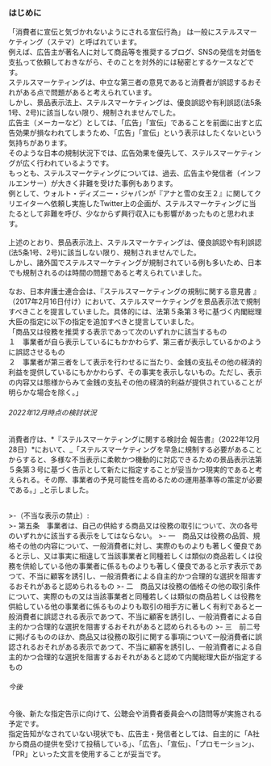 ### はじめに
「消費者に宣伝と気づかれないようにされる宣伝行為」 は一般にステルスマーケティング（ステマ）と呼ばれています。
 <br>
 例えば、広告主が著名人に対して商品等を推奨するブログ、SNSの発信を対価を支払って依頼しておきながら、そのことを対外的には秘密とするケースなどです。
 <br>
 ステルスマーケティングは、中立な第三者の意見であると消費者が誤認するおそれがある点で問題があると考えられています。
 <br>
 しかし、景品表示法上、ステルスマーケティングは、優良誤認や有利誤認(法5条1号、2号)に該当しない限り、規制されませんでした。
 <br>
 広告主（メーカーなど）としては、「広告」「宣伝」であることを前面に出すと広告効果が損なわれてしまうため、「広告」「宣伝」という表示はしたくないという気持ちがあります。
 <br>
 そのような日本の規制状況下では、広告効果を優先して、ステルスマーケティングが広く行われているようです。
 <br>
もっとも、ステルスマーケティングについては、過去、広告主や発信者（インフルエンサー）が大きく非難を受けた事例もあります。
 <br>
例として、ウォルト・ディズニー・ジャパンが『アナと雪の女王２』に関してクリエイターへ依頼し実施したTwitter上の企画が、ステルスマーケティングに当たるとして非難を呼び、少なからず興行収入にも影響があったものと思われます。
 <br>
 <br>
上述のとおり、景品表示法上、ステルスマーケティングは、優良誤認や有利誤認(法5条1号、2号)に該当しない限り、規制されませんでした。
 <br>
しかし、諸外国でステルスマーケティングが規制されている例も多いため、日本でも規制されるのは時間の問題であると考えられていました。
 <br>
 <br>
なお、日本弁護士連合会は、『ステルスマーケティングの規制に関する意見書 』（2017年2月16日付け）において、ステルスマーケティングを景品表示法で規制すべきことを提言していました。具体的には、法第５条第３号に基づく内閣総理大臣の指定に以下の指定を追加すべきと提言していました。
 <br>
「商品又は役務を推奨する表示であって次のいずれかに該当するもの
 <br>
１　事業者が自ら表示しているにもかかわらず、第三者が表示しているかのように誤認させるもの
 <br>
２　事業者が第三者をして表示を行わせるに当たり、金銭の支払その他の経済的利益を提供しているにもかかわらず、その事実を表示しないもの。ただし、表示の内容又は態様からみて金銭の支払その他の経済的利益が提供されていることが明らかな場合を除く。」
 <br>

        
###### 2022年12月時点の検討状況
消費者庁は、*『ステルスマーケティングに関する検討会 報告書』（2022年12月28日）*において、_「ステルスマーケティングを早急に規制する必要があることからすると、多様な不当表示に柔軟かつ機動的に対応できるための景品表示法第５条第３号に基づく告示として新たに指定することが妥当かつ現実的であると考えられる。その際、事業者の予見可能性を高めるための運用基準等の策定が必要である。」_と示しました。

<br>
 >-（不当な表示の禁止）:<br>
 >- 第五条　事業者は、自己の供給する商品又は役務の取引について、次の各号のいずれかに該当する表示をしてはならない。
 >- 一　商品又は役務の品質、規格その他の内容について、一般消費者に対し、実際のものよりも著しく優良であると示し、又は事実に相違して当該事業者と同種若しくは類似の商品若しくは役務を供給している他の事業者に係るものよりも著しく優良であると示す表示であつて、不当に顧客を誘引し、一般消費者による自主的かつ合理的な選択を阻害するおそれがあると認められるもの
 >- 二　商品又は役務の価格その他の取引条件について、実際のもの又は当該事業者と同種若しくは類似の商品若しくは役務を供給している他の事業者に係るものよりも取引の相手方に著しく有利であると一般消費者に誤認される表示であつて、不当に顧客を誘引し、一般消費者による自主的かつ合理的な選択を阻害するおそれがあると認められるもの
 >- 三　前二号に掲げるもののほか、商品又は役務の取引に関する事項について一般消費者に誤認されるおそれがある表示であつて、不当に顧客を誘引し、一般消費者による自主的かつ合理的な選択を阻害するおそれがあると認めて内閣総理大臣が指定するもの

###### 今後
今後、新たな指定告示に向けて、公聴会や消費者委員会への諮問等が実施される予定です。
<br>
指定告知がなされていない現状でも、広告主・発信者としては、自主的に「A社から商品の提供を受けて投稿している」、「広告」、「宣伝」、「プロモーション」、「PR」といった文言を使用することが妥当です。
 <br>
 <br>


